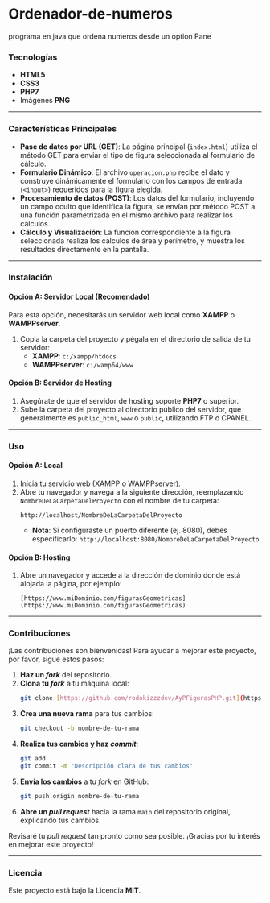 # Ordenador-de-numeros
programa en java que ordena numeros desde un option Pane
###  Tecnologías

* **HTML5**
* **CSS3**
* **PHP7**
* Imágenes **PNG**

---

###  Características Principales

* **Pase de datos por URL (GET)**: La página principal (`index.html`) utiliza el método GET para enviar el tipo de figura seleccionada al formulario de cálculo.
* **Formulario Dinámico**: El archivo `operacion.php` recibe el dato y construye dinámicamente el formulario con los campos de entrada (`<input>`) requeridos para la figura elegida.
* **Procesamiento de datos (POST)**: Los datos del formulario, incluyendo un campo oculto que identifica la figura, se envían por método POST a una función parametrizada en el mismo archivo para realizar los cálculos.
* **Cálculo y Visualización**: La función correspondiente a la figura seleccionada realiza los cálculos de área y perímetro, y muestra los resultados directamente en la pantalla.

---

###  Instalación

#### Opción A: Servidor Local (Recomendado)

Para esta opción, necesitarás un servidor web local como **XAMPP** o **WAMPPserver**.

1.  Copia la carpeta del proyecto y pégala en el directorio de salida de tu servidor:
    * **XAMPP**: `c:/xampp/htdocs`
    * **WAMPPserver**: `c:/wamp64/www`

#### Opción B: Servidor de Hosting

1.  Asegúrate de que el servidor de hosting soporte **PHP7** o superior.
2.  Sube la carpeta del proyecto al directorio público del servidor, que generalmente es `public_html`, `www` o `public`, utilizando FTP o CPANEL.

---

###  Uso

#### Opción A: Local

1.  Inicia tu servicio web (XAMPP o WAMPPserver).
2.  Abre tu navegador y navega a la siguiente dirección, reemplazando `NombreDeLaCarpetaDelProyecto` con el nombre de tu carpeta:
    ```
    http://localhost/NombreDeLaCarpetaDelProyecto
    ```
    * **Nota**: Si configuraste un puerto diferente (ej. 8080), debes especificarlo: `http://localhost:8080/NombreDeLaCarpetaDelProyecto`.

#### Opción B: Hosting

1.  Abre un navegador y accede a la dirección de dominio donde está alojada la página, por ejemplo:
    ```
    [https://www.miDominio.com/figurasGeometricas](https://www.miDominio.com/figurasGeometricas)
    ```

---

###  Contribuciones

¡Las contribuciones son bienvenidas! Para ayudar a mejorar este proyecto, por favor, sigue estos pasos:

1.  **Haz un *fork*** del repositorio.
2.  **Clona tu *fork*** a tu máquina local:
    ```bash
    git clone [https://github.com/rodokizzzdev/AyPFigurasPHP.git](https://github.com/rodokizzzdev/AyPFigurasPHP.git)
    ```
3.  **Crea una nueva rama** para tus cambios:
    ```bash
    git checkout -b nombre-de-tu-rama
    ```
4.  **Realiza tus cambios y haz *commit***:
    ```bash
    git add .
    git commit -m "Descripción clara de tus cambios"
    ```
5.  **Envía los cambios** a tu *fork* en GitHub:
    ```bash
    git push origin nombre-de-tu-rama
    ```
6.  **Abre un *pull request*** hacia la rama `main` del repositorio original, explicando tus cambios.

Revisaré tu *pull request* tan pronto como sea posible. ¡Gracias por tu interés en mejorar este proyecto!

---

###  Licencia

Este proyecto está bajo la Licencia **MIT**.
